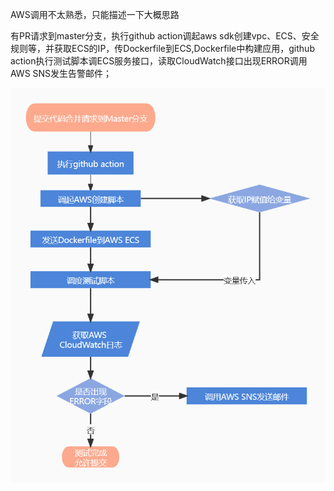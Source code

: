 AWS调用不太熟悉，只能描述一下大概思路

有PR请求到master分支，执行github action调起aws sdk创建vpc、ECS、安全规则等，并获取ECS的IP，传Dockerfile到ECS,Dockerfile中构建应用，github action执行测试脚本调ECS服务接口，读取CloudWatch接口出现ERROR调用AWS SNS发生告警邮件；

 ![image](1.png)
